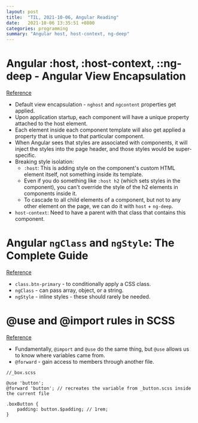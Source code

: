 ```yaml
---
layout: post
title:  "TIL, 2021-10-06, Angular Reading"
date:   2021-10-06 13:35:51 +0800
categories: programming
summary: "Angular host, host-context, ng-deep"
---
```


# Angular :host, :host-context, ::ng-deep - Angular View Encapsulation
[Reference](https://blog.angular-university.io/angular-host-context/)

- Default view encapsulation - `nghost` and `ngcontent` properties get applied.
- Upon application startup, each component will have a unique property attached to the host element.
- Each element inside each component template will also get applied a property that is unique to that particular component.
- When Angular sees that styles are associated with components, it will inject the styles into the page header, and those styles would be super-specific.
- Breaking style isolation:
  - `:host`: This is adding style on the component's custom HTML element itself, not something inside its template.
  - Even if you do something like `:host h2` (which sets styles in the component), you can't override the style of the h2 elements in components inside it.
  - To cascade to all child elements of a component, but not to any other element on the page, we can do it with `host` + `ng-deep`.
- `host-context`: Need to have a parent with that class that contains this component.

# Angular `ngClass` and `ngStyle`: The Complete Guide
[Reference](https://blog.angular-university.io/angular-ngclass-ngstyle/)

- `class.btn-primary` - to conditionally apply a CSS class.
- `ngClass` - can pass array, object, or a string.
- `ngStyle` - inline styles - these should rarely be needed.

# @use and @import rules in SCSS
[Reference](https://www.liquidlight.co.uk/blog/use-and-import-rules-in-scss/)

- Fundamentally, `@import` and `@use` do the same thing, but `@use` allows us to know where variables came from.
- `@forward` - gain access to members through another file.

```
//_box.scss

@use 'button';
@forward 'button'; // recreates the variable from _button.scss inside the current file

.boxButton {
    padding: button.$padding; // 1rem;
}
```
